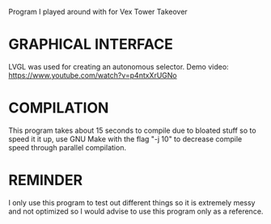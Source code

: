 Program I played around with for Vex Tower Takeover

# GRAPHICAL INTERFACE
LVGL was used for creating an autonomous selector. Demo video:
https://www.youtube.com/watch?v=p4ntxXrUGNo

# COMPILATION
This program takes about 15 seconds to compile due to bloated stuff so to speed it it up, use GNU Make with the flag "-j 10" to decrease compile speed through parallel compilation.

# REMINDER
I only use this program to test out different things so it is extremely messy and not optimized so I would advise to use this program only as a reference.
